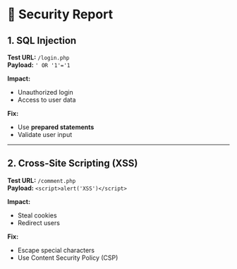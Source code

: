 # 🔐 Security Report

## 1. SQL Injection

**Test URL:** `/login.php`  
**Payload:** `' OR '1'='1`

**Impact:**  
- Unauthorized login  
- Access to user data

**Fix:**  
- Use **prepared statements**  
- Validate user input

---

## 2. Cross-Site Scripting (XSS)

**Test URL:** `/comment.php`  
**Payload:** `<script>alert('XSS')</script>`

**Impact:**  
- Steal cookies  
- Redirect users

**Fix:**  
- Escape special characters  
- Use Content Security Policy (CSP)
